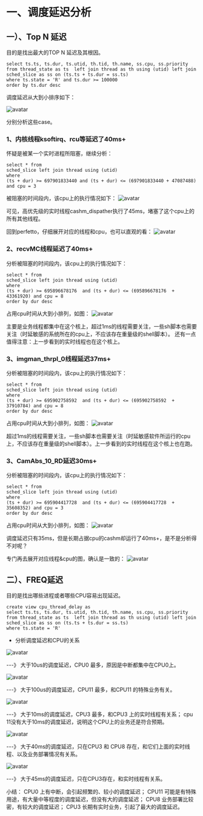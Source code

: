 
# 一、调度延迟分析


## 一）、Top N 延迟

目的是找出最大的TOP N 延迟及其根因。

```
select ts.ts, ts.dur, ts.utid, th.tid, th.name, ss.cpu, ss.priority
from thread_state as ts  left join thread as th using (utid) left join sched_slice as ss on (ts.ts + ts.dur = ss.ts)
where ts.state = 'R' and ts.dur >= 100000 
order by ts.dur desc

```

调度延迟从大到小排序如下：

![avatar](./img/max_delay.png)

分别分析这些case。

### 1、内核线程ksoftirq、rcu等延迟了40ms+

怀疑是被某一个实时进程所阻塞，继续分析：
```
select * from 
sched_slice left join thread using (utid)
where 
(ts + dur) >= 697901833440 and (ts + dur) <= (697901833440 + 47087488) and cpu = 3
```

被阻塞的时间段内，该cpu上的执行情况如下：
![avatar](./img/usage_cpu3.png)

可见，高优先级的实时线程cashm_dispather执行了45ms，堵塞了这个cpu上的所有其他线程。

回到perfetto，仔细展开对应的线程和cpu，也可以直观的看：
![avatar](./img/usage_cpu3_img.png)


### 2、recvMC线程延迟了40ms+

分析被阻塞的时间段内，该cpu上的执行情况如下：

```
select * from 
sched_slice left join thread using (utid)
where 
(ts + dur) >= 695896678176  and (ts + dur) <= (695896678176  + 43361920) and cpu = 8
order by dur desc

```

占用cpu时间从大到小排列，如图：
![avatar](./img/usage_cpu8.png)

主要是业务线程都集中在这个核上，超过1ms的线程需要关注，一些sh脚本也需要关注（时延敏感的系统所在的cpu上，不应该存在重量级的shell脚本）。
还有一点值得注意：上一步看到的实时线程也在这个核上。


### 3、imgman_thrpl_0线程延迟37ms+

分析被阻塞的时间段内，该cpu上的执行情况如下：

```
select * from 
sched_slice left join thread using (utid)
where 
(ts + dur) >= 695902758592  and (ts + dur) <= (695902758592  + 37910784) and cpu = 8
order by dur desc

```

占用cpu时间从大到小排列，如图：
![avatar](./img/usage_cpu8_thrpl.png)

超过1ms的线程需要关注，一些sh脚本也需要关注（时延敏感软件所运行的cpu上，不应该存在重量级的shell脚本）。上一步看到的实时线程在这个核上也在跑。


### 3、CamAbs_10_RD延迟30ms+
分析被阻塞的时间段内，该cpu上的执行情况如下：

```
select * from 
sched_slice left join thread using (utid)
where 
(ts + dur) >= 695904417728  and (ts + dur) <= (695904417728  + 35608352) and cpu = 3
order by dur desc

```
占用cpu时间从大到小排列，如图：
![avatar](./img/usage_cpu3_camabs.png)

调度延迟只有35ms，但是长期占据cpu的cashm却运行了40ms+，是不是分析得不对呢？

专门再去展开对应线程&cpu的图，确认是一致的：
![avatar](./img/usage_cpu3_cashm.png)


## 二）、FREQ延迟

目的是找出哪些进程或者哪些CPU容易出现延迟。

```
create view cpu_thread_delay as 
select ts.ts, ts.dur, ts.utid, th.tid, th.name, ss.cpu, ss.priority
from thread_state as ts  left join thread as th using (utid) left join sched_slice as ss on (ts.ts + ts.dur = ss.ts)
where ts.state = 'R' 
```

- 分析调度延迟和CPU的关系
  
![avatar](./img/cnt_10us.png)

---》 大于10us的调度延迟，CPU0 最多，原因是中断都集中在CPU0上。

![avatar](./img/cnt_100us.png)

---》 大于100us的调度延迟，CPU11 最多，和CPU11 的特殊业务有关。
 
![avatar](./img/cnt_10ms.png)

---》 大于10ms的调度延迟，CPU3 最多，和CPU3 上的实时线程有关系； cpu 11没有大于10ms的调度延迟，说明这个CPU上的业务还是符合预期。
 
![avatar](./img/cnt_40ms.png)

---》 大于40ms的调度延迟，只在CPU3 和 CPU8 存在，和它们上面的实时线程、以及业务部署情况有关系。
 
![avatar](./img/cnt_45ms.png)

---》 大于45ms的调度延迟，只在CPU3存在，和实时线程有关系。
 

小结：
CPU0 上有中断，会引起频繁的、较小的调度延迟；
CPU11 可能是有特殊用途，有大量中等程度的调度延迟，但没有大的调度延迟；
CPU8 业务部署比较密，有较大的调度延迟；
CPU3 长期有实时业务，引起了最大的调度延迟。

